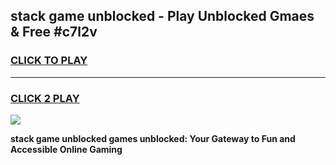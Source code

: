 
## stack game unblocked - Play Unblocked Gmaes & Free #c7l2v
<h3>
<a href="https://news.freeplayer.one?title=stack_game_unblocked&ref=26F">CLICK TO PLAY</a></h3>
<hr>

<h3>
<a href="https://news.freeplayer.one?title=stack_game_unblocked&ref=26F">CLICK 2 PLAY</a>
  
</h3>

<a href="https://news.freeplayer.one?title=stack_game_unblocked&ref=26F/"><img src="https://clearcache.store/games.png"></a>


**stack game unblocked games unblocked: Your Gateway to Fun and Accessible Online Gaming**
